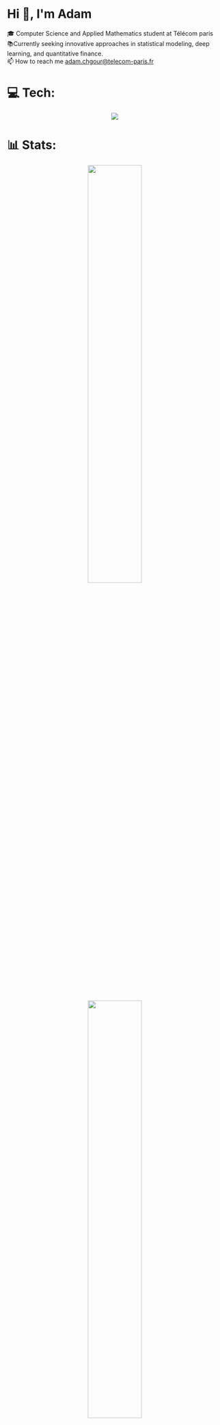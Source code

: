 # Hi 👋, I'm Adam
🎓 Computer Science and Applied Mathematics student at Télécom paris<br>📚Currently seeking innovative approaches in statistical modeling, deep learning, and quantitative finance.<br>📫 How to reach me adam.chgour@telecom-paris.fr


# 💻 Tech:
<p align="center">
	<a href="">
		<img src="https://skillicons.dev/icons?i=cpp,python,pytorch,tensorflow,javascript,typescript,html,css">
	</a>
</p>

# 📊 Stats:
<p align="center">
  <img height="50%" width="auto" src ="https://github-readme-stats.vercel.app/api?username=adamchgour&show_icons=true&count_private=true&theme=github_dark_dimmed&hide_border=true&hide=issues,stars&bg_color=00000000&rank_icon=github">
  <img height="50%" width="auto" src ="https://github-readme-stats.vercel.app/api/top-langs/?username=adamchgour&layout=compact&hide_border=true&theme=github_dark_dimmed&bg_color=00000000&langs_count=6&hide=jupyter%20notebook,tex,css,php">
  <br>
  <br>
</p>
